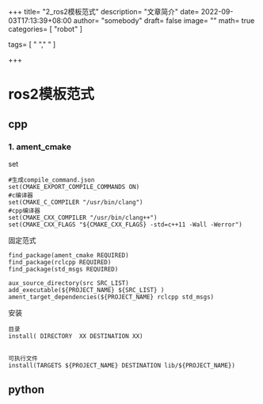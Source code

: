 +++
title= "2_ros2模板范式"
description= "文章简介"
date= 2022-09-03T17:13:39+08:00
author= "somebody"
draft= false
image= "" 
math= true
categories= [
    "robot"
]

tags=  [
    " "," "
]

+++

# ros2模板范式



## cpp

### 1. ament_cmake

set

~~~
#生成compile_command.json
set(CMAKE_EXPORT_COMPILE_COMMANDS ON)
#c编译器
set(CMAKE_C_COMPILER "/usr/bin/clang")
#cpp编译器
set(CMAKE_CXX_COMPILER "/usr/bin/clang++")
set(CMAKE_CXX_FLAGS "${CMAKE_CXX_FLAGS} -std=c++11 -Wall -Werror")
~~~



固定范式

~~~
find_package(ament_cmake REQUIRED)
find_package(rclcpp REQUIRED)
find_package(std_msgs REQUIRED)

aux_source_directory(src SRC_LIST)
add_executable(${PROJECT_NAME} ${SRC_LIST} )
ament_target_dependencies(${PROJECT_NAME} rclcpp std_msgs)
~~~



安装

~~~
目录
install( DIRECTORY  XX DESTINATION XX)


可执行文件
install(TARGETS ${PROJECT_NAME} DESTINATION lib/${PROJECT_NAME})

~~~







## python
